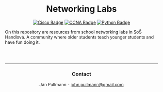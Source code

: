<a name="readme-top"></a>


<div align = center>

# Networking Labs
[![Cisco Badge]][Cisco]
[![CCNA Badge]][CCNA]
[![Python Badge]][Python]

</div>

<!-- CONTENT -->
On this repository are resources from school networking labs in SoŠ Handlová. A community where older students teach younger students and have fun doing it.

<!-- CONTACT -->
<br><br>
<div align = center>

---

### **Contact**

Ján Pullmann - john.pullmann@gmail.com
</div>

<!-- LINKS -->

[Cisco Badge]: https://img.shields.io/badge/Cisco-049FD9?logo=cisco&logoColor=fff&style=for-the-badge
[Cisco]: https://www.cisco.com/

[CCNA Badge]: https://img.shields.io/badge/CCNA-A94444?logo=cisco&logoColor=fff&style=for-the-badge
[CCNA]: https://www.cisco.com/c/en/us/training-events/training-certifications/certifications/associate/ccna.html

[Python Badge]: https://img.shields.io/badge/Python-3776ab?logo=python&logoColor=fff&style=for-the-badge
[Python]: https://www.python.org/
